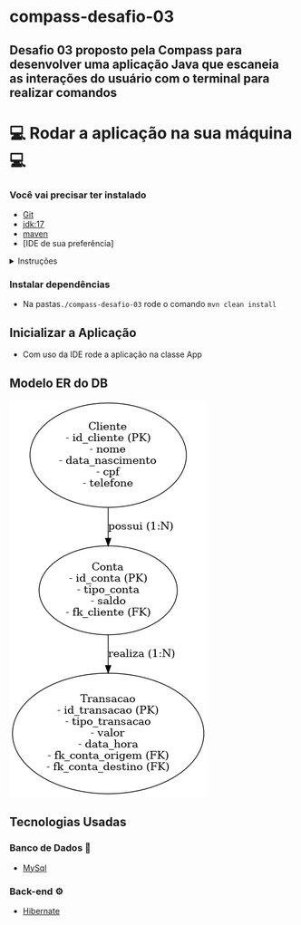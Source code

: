 # compass-desafio-03
## Desafio 03 proposto pela Compass para desenvolver uma aplicação Java que escaneia as interações do usuário com o terminal para realizar comandos

# 💻 Rodar a aplicação na sua máquina 💻

### Você vai precisar ter instalado

- [Git](https://git-scm.com/downloads)
- [jdk:17](https://www.oracle.com/java/technologies/javase/jdk17-archive-downloads.html)
- [maven](https://maven.apache.org/download.cgi)
- [IDE de sua preferência]

<details>
<summary>Instruções</summary>

## Clonar o repositório

Primeiramente você vai precisar clonar este repositório para qualquer diretório em sua máquina local.

Para isso você vai executar o seguinte comando no seu terminal:

```console
git clone https://github.com/fernandosenacruz/compass-desafio-03
```

## Setup

Antes de inicializar o projeto, é importante configurar algumas variáveis de ambiente (.env.example) e instalar as dependências do projeto.

### Configurar o ambiente (.env)

- **Root**
  - Acesse o diretório `./compass-desafio-03`
  - Crie o arquivo `.env` com as variáveis de ambiente indicadas:
  ```
  DB_USERNAME=your_user
  DB_PASSWORD=your_password
  DB_URL=jdbc:mysql://localhost:3306/db_name
  ```

## Acessar a Aplicação

</details>

### Instalar dependências

- Na pastas`./compass-desafio-03` rode o comando `mvn clean install`

## Inicializar a Aplicação

- Com uso da IDE rode a aplicação na classe App

</details>

## Modelo ER do DB

![Modelo ER do banco de dados](src/main/webapp/assets/ModeloER_DB_desafio_03.png)

## Tecnologias Usadas

### Banco de Dados 💾

- [MySql](https://www.mysql.com/downloads/)

### Back-end ⚙️

- [Hibernate](https://hibernate.org/)


</details>
